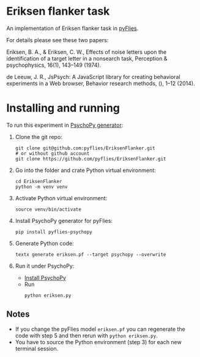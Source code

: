 # Eriksen flanker task

An implementation of Eriksen flanker task in
[pyFlies](https://github.com/pyflies/pyflies/).

For details please see these two papers:

Eriksen, B. A., & Eriksen, C. W., Effects of noise letters upon the
identification of a target letter in a nonsearch task, Perception \&
psychophysics, 16(1), 143–149 (1974).

de Leeuw, J. R., JsPsych: A JavaScript library for creating behavioral
experiments in a Web browser, Behavior research methods, (), 1–12 (2014).


# Installing and running

To run this experiment in [PsychoPy
generator](https://github.com/pyflies/pyflies-psychopy):

1. Clone the git repo:
   ```
   git clone git@github.com:pyflies/EriksenFlanker.git 
   # or without github account
   git clone https://github.com/pyflies/EriksenFlanker.git
   ```

2. Go into the folder and crate Python virtual environment:
   ```
   cd EriksenFlanker
   python -m venv venv
   ```    
    
3. Activate Python virtual environment:
   ```
   source venv/bin/activate
   ```
   
4. Install PsychoPy generator for pyFlies:
   ```
   pip install pyflies-psychopy
   ```

5. Generate Python code:
   ```
   textx generate eriksen.pf --target psychopy --overwrite
   ```
   
6. Run it under PsychoPy:
   - [Install PsychoPy](https://www.psychopy.org/download.html)
   - Run
     ```
     python eriksen.py
     ```

## Notes

- If you change the pyFlies model `eriksen.pf` you can regenerate the code with
  step 5 and then rerun with `python eriksen.py`.
- You have to source the Python environment (step 3) for each new terminal session.
